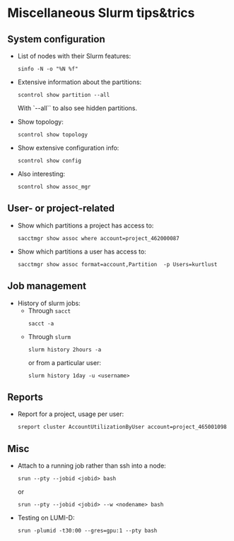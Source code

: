 # Miscellaneous Slurm tips&trics

## System configuration

-   List of nodes with their Slurm features:
    ```
	sinfo -N -o "%N %f"
	```

-   Extensive information about the partitions:
    ```
	scontrol show partition --all
    ```
	With `--all`` to also see hidden partitions.

-   Show topology:
    ```
	scontrol show topology
    ```

-   Show extensive configuration info:
    ```
	scontrol show config
    ```

-   Also interesting:
    ```
	scontrol show assoc_mgr
    ```

## User- or project-related

-   Show which partitions a project has access to:
    ```
	sacctmgr show assoc where account=project_462000087
    ```

-   Show which partitions a user has access to:
    ```
	sacctmgr show assoc format=account,Partition  -p Users=kurtlust
    ```

## Job management

-   History of slurm jobs:
	-   Through `sacct`
	    ```   
		sacct -a
	    ```   
	-   Through `slurm`
	    ```   
		slurm history 2hours -a 
	    ```   
	    or from a particular user:
	    ```   
		slurm history 1day -u <username>
	    ```   

## Reports

-   Report for a project, usage per user:

    ``` 
	sreport cluster AccountUtilizationByUser account=project_465001098
	```


## Misc

-   Attach to a running job rather than ssh into a node:
    ```
	srun --pty --jobid <jobid> bash
    ```
    or
    ```
    srun --pty --jobid <jobid> --w <nodename> bash
    ```

-   Testing on LUMI-D:
    ```
	srun -plumid -t30:00 --gres=gpu:1 --pty bash
    ```

